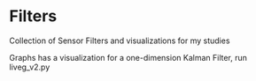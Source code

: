 # Filters
Collection of Sensor Filters and visualizations for my studies

Graphs has a visualization for a one-dimension Kalman Filter, run liveg_v2.py
